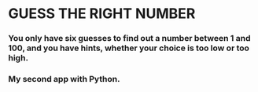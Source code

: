 # GUESS THE RIGHT NUMBER 
### You only have six guesses to find out a number between 1 and 100, and you have hints, whether your choice is too low or too high.
### My second app with Python.
